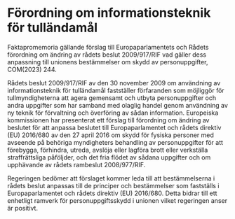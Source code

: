 # Förordning om informationsteknik för tulländamål

Faktapromemoria gällande förslag till Europaparlamentets och Rådets förordning om ändring av rådets beslut 2009/917/RIF vad gäller dess anpassning till unionens bestämmelser om skydd av personuppgifter, COM(2023\) 244\.

Rådets beslut 2009/917/RIF av den 30 november 2009 om användning av informationsteknik för tulländamål fastställer förfaranden som möjliggör för tullmyndigheterna att agera gemensamt och utbyta personuppgifter och andra uppgifter som har samband med olaglig handel genom användning av ny teknik för förvaltning och överföring av sådan information. Europeiska kommissionen har presenterat ett förslag till förordning om ändring av beslutet för att anpassa beslutet till Europaparlamentet och rådets direktiv (EU) 2016/680 av den 27 april 2016 om skydd för fysiska personer med avseende på behöriga myndigheters behandling av personuppgifter för att förebygga, förhindra, utreda, avslöja eller lagföra brott eller verkställa straffrättsliga påföljder, och det fria flödet av sådana uppgifter och om upphävande av rådets rambeslut 2008/977/RIF.

Regeringen bedömer att förslaget kommer leda till att bestämmelserna i rådets beslut anpassas till de principer och bestämmelser som fastställs i Europaparlamentet och rådets direktiv (EU) 2016/680\. Detta bidrar till ett enhetligt ramverk för personuppgiftsskydd i unionen vilket regeringen anser är positivt.
